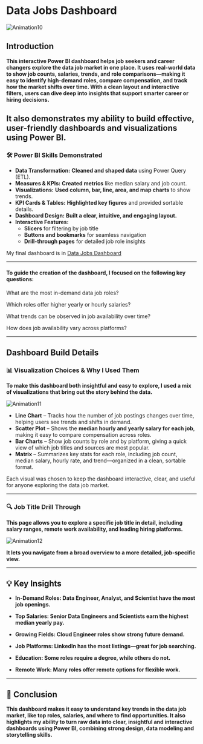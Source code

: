 # Data Jobs Dashboard 

![Animation10](https://github.com/user-attachments/assets/9fc017a2-3c42-4930-9f5d-4dc0dbebd8f8)


## Introduction

**This interactive Power BI dashboard helps job seekers and career changers explore the data job market in one place. It uses real-world data to show job counts, salaries, trends, and role comparisons—making it easy to identify high-demand roles, compare compensation, and track how the market shifts over time. With a clean layout and interactive filters, users can dive deep into insights that support smarter career or hiring decisions.**

**It also demonstrates my ability to build effective, user-friendly dashboards and visualizations using Power BI.**
---

### 🛠️ **Power BI Skills Demonstrated**

- **Data Transformation:** **Cleaned and shaped data** using Power Query (ETL).
- **Measures & KPIs:** **Created metrics** like median salary and job count.
- **Visualizations:** **Used column, bar, line, area, and map charts** to show trends.
- **KPI Cards & Tables:** **Highlighted key figures** and provided sortable details.
- **Dashboard Design:** **Built a clear, intuitive, and engaging layout.**
- **Interactive Features:**
  - **Slicers** for filtering by job title  
  - **Buttons and bookmarks** for seamless navigation  
  - **Drill-through pages** for detailed job role insights


My final dashboard is in [Data Jobs Dashboard](Data_Jobs_Dashboard.pbix)


---

#### To guide the creation of the dashboard, I focused on the following key questions:

What are the most in-demand data job roles?

Which roles offer higher yearly or hourly salaries?

What trends can be observed in job availability over time?

How does job availability vary across platforms? 


---

##   Dashboard Build Details

### 📊 Visualization Choices & Why I Used Them

**To make this dashboard both insightful and easy to explore, I used a mix of visualizations that bring out the story behind the data.**

![Animation11](https://github.com/user-attachments/assets/d700bb3b-89a8-469d-911d-b3e12c3c889f)

- **Line Chart** – Tracks how the number of job postings changes over time, helping users see trends and shifts in demand.
- **Scatter Plot** – Shows the **median hourly and yearly salary for each job**, making it easy to compare compensation across roles.
- **Bar Charts** – Show job counts by role and by platform, giving a quick view of which job titles and sources are most popular.
- **Matrix** – Summarizes key stats for each role, including job count, median salary, hourly rate, and trend—organized in a clean, sortable format.

Each visual was chosen to keep the dashboard interactive, clear, and useful for anyone exploring the data job market.

---

### 🔍 Job Title Drill Through

**This page allows you to explore a specific job title in detail, including salary ranges, remote work availability, and leading hiring platforms.**

![Animation12](https://github.com/user-attachments/assets/ea24d871-f14d-4693-b3fb-382ed658b42d)

**It lets you navigate from a broad overview to a more detailed, job-specific view.**

---

## 💡 Key Insights

- **In-Demand Roles: Data Engineer, Analyst, and Scientist have the most job openings.**

- **Top Salaries: Senior Data Engineers and Scientists earn the highest median yearly pay.**

- **Growing Fields: Cloud Engineer roles show strong future demand.**

- **Job Platforms: LinkedIn has the most listings—great for job searching.**

- **Education: Some roles require a degree, while others do not.**

- **Remote Work: Many roles offer remote options for flexible work.** 

---

## 📌 Conclusion

**This dashboard makes it easy to understand key trends in the data job market, like top roles, salaries, and where to find opportunities.
It also highlights my ability to turn raw data into clear, insightful and interactive dashboards using Power BI, combining strong design, data modeling and storytelling skills.**

